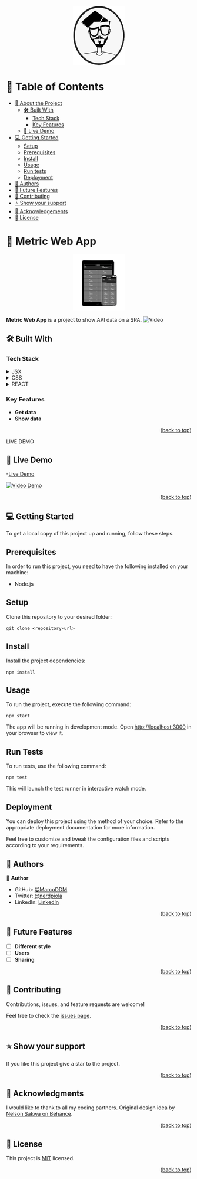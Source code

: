 <a name="readme-top"></a>

<div align="center">

  <img src="soyMarco.png" alt="logo" width="140"  height="auto" />
  <br/>

</div>

<!-- TABLE OF CONTENTS -->

# 📗 Table of Contents

- [📖 About the Project](#about-project)
  - [🛠 Built With](#built-with)
    - [Tech Stack](#tech-stack)
    - [Key Features](#key-features)
  - [🚀 Live Demo](#live-demo)
- [💻 Getting Started](#getting-started)
  - [Setup](#setup)
  - [Prerequisites](#prerequisites)
  - [Install](#install)
  - [Usage](#usage)
  - [Run tests](#run-tests)
  - [Deployment](#triangular_flag_on_post-deployment)
- [👥 Authors](#authors)
- [🔭 Future Features](#future-features)
- [🤝 Contributing](#contributing)
- [⭐️ Show your support](#support)
- [🙏 Acknowledgements](#acknowledgements)
- [📝 License](#license)

<!-- PROJECT DESCRIPTION -->

# 📖 Metric Web App <a name="about-project"></a>

<div align="center">

  <img src="stock_stats.png" alt="logo" width="140"  height="auto" />
  <br/>

</div>

**Metric Web App** is a project to show API data on a SPA.
![Video](https://cdn.loom.com/sessions/thumbnails/dec4f57c759b400e8c4e7f14cb1df71e-with-play.gif)

## 🛠 Built With <a name="built-with"></a>

### Tech Stack <a name="tech-stack"></a>

<details>
  <summary>JSX</summary>
  <ul>
    <li>Javascript</li>
  </ul>
</details>

<details>
  <summary>CSS</summary>
  <ul>
    <li>CSS</li>
  </ul>
</details>

<details>
<summary>REACT</summary>
  <ul>
    <li>Javascript</li>
  </ul>
</details>

<!-- Features -->

### Key Features <a name="key-features"></a>

- **Get data**
- **Show data**

<p align="right">(<a href="#readme-top">back to top</a>)</p>

LIVE DEMO

## 🚀 Live Demo <a name="live-demo"></a>

-[Live Demo](https://react-capstone-six.vercel.app/)

[![Video Demo](https://cdn.loom.com/sessions/thumbnails/dec4f57c759b400e8c4e7f14cb1df71e-with-play.gif)](https://www.loom.com/share/dec4f57c759b400e8c4e7f14cb1df71e?sid=c7837ac1-1993-4a6f-8424-7b850479d0e7)


<p align="right">(<a href="#readme-top">back to top</a>)</p>

<!-- GETTING STARTED -->

## 💻 Getting Started <a name="getting-started"></a>

To get a local copy of this project up and running, follow these steps.

## Prerequisites

In order to run this project, you need to have the following installed on your machine:

- Node.js

## Setup

Clone this repository to your desired folder:

```
git clone <repository-url>
```

## Install

Install the project dependencies:

```
npm install
```

## Usage

To run the project, execute the following command:

```
npm start
```

The app will be running in development mode. Open [http://localhost:3000](http://localhost:3000) in your browser to view it.

## Run Tests

To run tests, use the following command:

```
npm test
```

This will launch the test runner in interactive watch mode.

## Deployment

You can deploy this project using the method of your choice. Refer to the appropriate deployment documentation for more information.

Feel free to customize and tweak the configuration files and scripts according to your requirements.

<!-- AUTHORS -->

## 👥 Authors <a name="authors"></a>

👤 **Author**

- GitHub: [@MarcoDDM](https://github.com/MarcoDDM)
- Twitter: [@nerdpiola](https://twitter.com/nerdpiola)
- LinkedIn: [LinkedIn](https://linkedin.com/in/marcoalmadaar)

<p align="right">(<a href="#readme-top">back to top</a>)</p>

<!-- FUTURE FEATURES -->

## 🔭 Future Features <a name="future-features"></a>

- [ ] **Different style**
- [ ] **Users**
- [ ] **Sharing**

<p align="right">(<a href="#readme-top">back to top</a>)</p>

<!-- CONTRIBUTING -->

## 🤝 Contributing <a name="contributing"></a>

Contributions, issues, and feature requests are welcome!

Feel free to check the [issues page](../../issues/).

<p align="right">(<a href="#readme-top">back to top</a>)</p>

<!-- SUPPORT -->

## ⭐️ Show your support <a name="support"></a>

If you like this project give a star to the project.

<p align="right">(<a href="#readme-top">back to top</a>)</p>

<!-- ACKNOWLEDGEMENTS -->

## 🙏 Acknowledgments <a name="acknowledgements"></a>

I would like to thank to all my coding partners. Original design idea by [Nelson Sakwa on Behance](https://www.behance.net/sakwadesignstudio).

<p align="right">(<a href="#readme-top">back to top</a>)</p>

<!-- LICENSE -->

## 📝 License <a name="license"></a>

This project is [MIT](./LICENSE) licensed.

<p align="right">(<a href="#readme-top">back to top</a>)</p>
